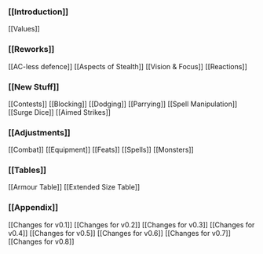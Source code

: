 ### [[Introduction]]
[[Values]]
### [[Reworks]]
[[AC-less defence]]
[[Aspects of Stealth]]
[[Vision & Focus]]
[[Reactions]]
### [[New Stuff]]
[[Contests]]
[[Blocking]]
[[Dodging]]
[[Parrying]]
[[Spell Manipulation]]
[[Surge Dice]]
[[Aimed Strikes]]
### [[Adjustments]]
[[Combat]]
[[Equipment]]
[[Feats]]
[[Spells]]
[[Monsters]]
### [[Tables]]
[[Armour Table]]
[[Extended Size Table]]
### [[Appendix]]
[[Changes for v0.1]]
[[Changes for v0.2]]
[[Changes for v0.3]]
[[Changes for v0.4]]
[[Changes for v0.5]]
[[Changes for v0.6]]
[[Changes for v0.7]]
[[Changes for v0.8]]